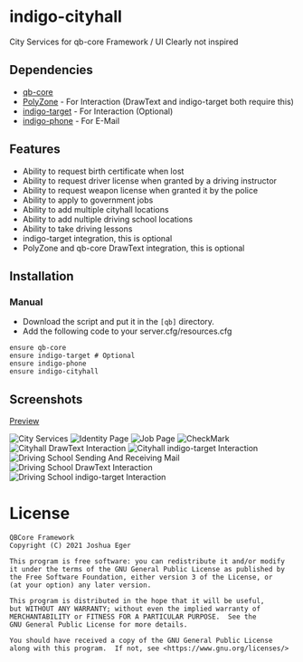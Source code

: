 # indigo-cityhall
City Services for qb-core Framework / UI Clearly not inspired

## Dependencies
- [qb-core](https://github.com/qbcore-framework/qb-core)
- [PolyZone](https://github.com/mkafrin/PolyZone) - For Interaction (DrawText and indigo-target both require this)
- [indigo-target](https://github.com/BerkieBb/indigo-target) - For Interaction (Optional)
- [indigo-phone](https://github.com/qbcore-framework/indigo-phone) - For E-Mail

## Features
- Ability to request birth certificate when lost
- Ability to request driver license when granted by a driving instructor
- Ability to request weapon license when granted it by the police
- Ability to apply to government jobs
- Ability to add multiple cityhall locations
- Ability to add nultiple driving school locations
- Ability to take driving lessons
- indigo-target integration, this is optional
- PolyZone and qb-core DrawText integration, this is optional

## Installation
### Manual
- Download the script and put it in the `[qb]` directory.
- Add the following code to your server.cfg/resources.cfg
```
ensure qb-core
ensure indigo-target # Optional
ensure indigo-phone
ensure indigo-cityhall
```

## Screenshots
[Preview](https://streamable.com/ur5wa9)

![City Services](https://i.imgur.com/b9Y9gm1.png)
![Identity Page](https://i.imgur.com/8OPgGDW.png)
![Job Page](https://i.imgur.com/NQLAPpv.png)
![CheckMark](https://i.imgur.com/5WHYYsi.png)
![Cityhall DrawText Interaction](https://i.imgur.com/Uxh2GZC.png)
![Cityhall indigo-target Interaction](https://i.imgur.com/K54cMLt.png)
![Driving School Sending And Receiving Mail](https://i.imgur.com/iJof4jI.png)
![Driving School DrawText Interaction](https://i.imgur.com/32BPp8f.png)
![Driving School indigo-target Interaction](https://i.imgur.com/P7jWBsV.png)

# License

    QBCore Framework
    Copyright (C) 2021 Joshua Eger

    This program is free software: you can redistribute it and/or modify
    it under the terms of the GNU General Public License as published by
    the Free Software Foundation, either version 3 of the License, or
    (at your option) any later version.

    This program is distributed in the hope that it will be useful,
    but WITHOUT ANY WARRANTY; without even the implied warranty of
    MERCHANTABILITY or FITNESS FOR A PARTICULAR PURPOSE.  See the
    GNU General Public License for more details.

    You should have received a copy of the GNU General Public License
    along with this program.  If not, see <https://www.gnu.org/licenses/>
